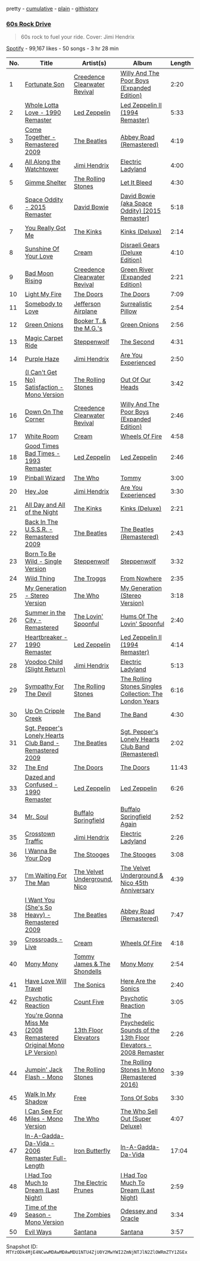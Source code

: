 pretty - [cumulative](/playlists/cumulative/37i9dQZF1DWSSWiBVaJn3j.md) - [plain](/playlists/plain/37i9dQZF1DWSSWiBVaJn3j) - [githistory](https://github.githistory.xyz/mackorone/spotify-playlist-archive/blob/main/playlists/plain/37i9dQZF1DWSSWiBVaJn3j)

### [60s Rock Drive](https://open.spotify.com/playlist/37i9dQZF1DWSSWiBVaJn3j)

> 60s rock to fuel your ride\. Cover: Jimi Hendrix

[Spotify](https://open.spotify.com/user/spotify) - 99,167 likes - 50 songs - 3 hr 28 min

| No. | Title | Artist(s) | Album | Length |
|---|---|---|---|---|
| 1 | [Fortunate Son](https://open.spotify.com/track/4BP3uh0hFLFRb5cjsgLqDh) | [Creedence Clearwater Revival](https://open.spotify.com/artist/3IYUhFvPQItj6xySrBmZkd) | [Willy And The Poor Boys \(Expanded Edition\)](https://open.spotify.com/album/31q47gQszFt0CddSyMksgO) | 2:20 |
| 2 | [Whole Lotta Love \- 1990 Remaster](https://open.spotify.com/track/0hCB0YR03f6AmQaHbwWDe8) | [Led Zeppelin](https://open.spotify.com/artist/36QJpDe2go2KgaRleHCDTp) | [Led Zeppelin II \(1994 Remaster\)](https://open.spotify.com/album/70lQYZtypdCALtFVlQAcvx) | 5:33 |
| 3 | [Come Together \- Remastered 2009](https://open.spotify.com/track/2EqlS6tkEnglzr7tkKAAYD) | [The Beatles](https://open.spotify.com/artist/3WrFJ7ztbogyGnTHbHJFl2) | [Abbey Road \(Remastered\)](https://open.spotify.com/album/0ETFjACtuP2ADo6LFhL6HN) | 4:19 |
| 4 | [All Along the Watchtower](https://open.spotify.com/track/2aoo2jlRnM3A0NyLQqMN2f) | [Jimi Hendrix](https://open.spotify.com/artist/776Uo845nYHJpNaStv1Ds4) | [Electric Ladyland](https://open.spotify.com/album/5z090LQztiqh13wYspQvKQ) | 4:00 |
| 5 | [Gimme Shelter](https://open.spotify.com/track/6H3kDe7CGoWYBabAeVWGiD) | [The Rolling Stones](https://open.spotify.com/artist/22bE4uQ6baNwSHPVcDxLCe) | [Let It Bleed](https://open.spotify.com/album/4l4u9e9jSbotSXNjYfOugy) | 4:30 |
| 6 | [Space Oddity \- 2015 Remaster](https://open.spotify.com/track/72Z17vmmeQKAg8bptWvpVG) | [David Bowie](https://open.spotify.com/artist/0oSGxfWSnnOXhD2fKuz2Gy) | [David Bowie \(aka Space Oddity\) \[2015 Remaster\]](https://open.spotify.com/album/1ay9Z4R5ZYI2TY7WiDhNYQ) | 5:18 |
| 7 | [You Really Got Me](https://open.spotify.com/track/29SyMC0plk6qw8NMF7lfRL) | [The Kinks](https://open.spotify.com/artist/1SQRv42e4PjEYfPhS0Tk9E) | [Kinks \(Deluxe\)](https://open.spotify.com/album/08G3mGQXuHItbbsFAz50gJ) | 2:14 |
| 8 | [Sunshine Of Your Love](https://open.spotify.com/track/2K2M0TcglCRLLpFOzKeFZA) | [Cream](https://open.spotify.com/artist/74oJ4qxwOZvX6oSsu1DGnw) | [Disraeli Gears \(Deluxe Edition\)](https://open.spotify.com/album/3W6CI0Lw7lElAPID2Fd3B4) | 4:10 |
| 9 | [Bad Moon Rising](https://open.spotify.com/track/20OFwXhEXf12DzwXmaV7fj) | [Creedence Clearwater Revival](https://open.spotify.com/artist/3IYUhFvPQItj6xySrBmZkd) | [Green River \(Expanded Edition\)](https://open.spotify.com/album/0i9mOB6mPGqwVvtJEXiwPG) | 2:21 |
| 10 | [Light My Fire](https://open.spotify.com/track/5uvosCdMlFdTXhoazkTI5R) | [The Doors](https://open.spotify.com/artist/22WZ7M8sxp5THdruNY3gXt) | [The Doors](https://open.spotify.com/album/1jWmEhn3ggaL6isoyLfwBn) | 7:09 |
| 11 | [Somebody to Love](https://open.spotify.com/track/4uGIJG1jYFonGc4LGp5uQL) | [Jefferson Airplane](https://open.spotify.com/artist/2qFr8w5sWUITRlzZ9kZotF) | [Surrealistic Pillow](https://open.spotify.com/album/6lPb7Eoon6QPbscWbMsk6a) | 2:54 |
| 12 | [Green Onions](https://open.spotify.com/track/4fQMGlCawbTkH9yPPZ49kP) | [Booker T\. & the M.G.'s](https://open.spotify.com/artist/2vDV0T8sxx2ENnKXds75e5) | [Green Onions](https://open.spotify.com/album/2aGFVLz0oQPa3uxCfq9lcU) | 2:56 |
| 13 | [Magic Carpet Ride](https://open.spotify.com/track/4c4jJJoaiY21t2TyRZgdWS) | [Steppenwolf](https://open.spotify.com/artist/1WRM9i067hd2ujxxi8FI3m) | [The Second](https://open.spotify.com/album/2Y5GORWYwVAZ8msuEuh5FN) | 4:31 |
| 14 | [Purple Haze](https://open.spotify.com/track/0wJoRiX5K5BxlqZTolB2LD) | [Jimi Hendrix](https://open.spotify.com/artist/776Uo845nYHJpNaStv1Ds4) | [Are You Experienced](https://open.spotify.com/album/7rSZXXHHvIhF4yUFdaOCy9) | 2:50 |
| 15 | [\(I Can't Get No\) Satisfaction \- Mono Version](https://open.spotify.com/track/2PzU4IB8Dr6mxV3lHuaG34) | [The Rolling Stones](https://open.spotify.com/artist/22bE4uQ6baNwSHPVcDxLCe) | [Out Of Our Heads](https://open.spotify.com/album/2Q5MwpTmtjscaS34mJFXQQ) | 3:42 |
| 16 | [Down On The Corner](https://open.spotify.com/track/2gE95JskwQ1pCACTpGe1Db) | [Creedence Clearwater Revival](https://open.spotify.com/artist/3IYUhFvPQItj6xySrBmZkd) | [Willy And The Poor Boys \(Expanded Edition\)](https://open.spotify.com/album/31q47gQszFt0CddSyMksgO) | 2:46 |
| 17 | [White Room](https://open.spotify.com/track/3Xls4cNOwy01dtrNXb1inG) | [Cream](https://open.spotify.com/artist/74oJ4qxwOZvX6oSsu1DGnw) | [Wheels Of Fire](https://open.spotify.com/album/0zrtTZC7yY2TOEhnbJzSb9) | 4:58 |
| 18 | [Good Times Bad Times \- 1993 Remaster](https://open.spotify.com/track/0QwZfbw26QeUoIy82Z2jYp) | [Led Zeppelin](https://open.spotify.com/artist/36QJpDe2go2KgaRleHCDTp) | [Led Zeppelin](https://open.spotify.com/album/3ycjBixZf7S3WpC5WZhhUK) | 2:46 |
| 19 | [Pinball Wizard](https://open.spotify.com/track/6LbbHFEajG9e4m0G3L47c4) | [The Who](https://open.spotify.com/artist/67ea9eGLXYMsO2eYQRui3w) | [Tommy](https://open.spotify.com/album/5cT7ee1sy2oEbFalP4asS4) | 3:00 |
| 20 | [Hey Joe](https://open.spotify.com/track/0NWPxcsf5vdjdiFUI8NgkP) | [Jimi Hendrix](https://open.spotify.com/artist/776Uo845nYHJpNaStv1Ds4) | [Are You Experienced](https://open.spotify.com/album/7rSZXXHHvIhF4yUFdaOCy9) | 3:30 |
| 21 | [All Day and All of the Night](https://open.spotify.com/track/78JmElAFmrPNhLjovDR9Jm) | [The Kinks](https://open.spotify.com/artist/1SQRv42e4PjEYfPhS0Tk9E) | [Kinks \(Deluxe\)](https://open.spotify.com/album/08G3mGQXuHItbbsFAz50gJ) | 2:21 |
| 22 | [Back In The U.S.S.R\. \- Remastered 2009](https://open.spotify.com/track/0j3p1p06deJ7f9xmJ9yG22) | [The Beatles](https://open.spotify.com/artist/3WrFJ7ztbogyGnTHbHJFl2) | [The Beatles \(Remastered\)](https://open.spotify.com/album/1klALx0u4AavZNEvC4LrTL) | 2:43 |
| 23 | [Born To Be Wild \- Single Version](https://open.spotify.com/track/3lN8PP6R2IxbLP05QpYXng) | [Steppenwolf](https://open.spotify.com/artist/1WRM9i067hd2ujxxi8FI3m) | [Steppenwolf](https://open.spotify.com/album/64q58AfjSrrX9Egp7Zryw8) | 3:32 |
| 24 | [Wild Thing](https://open.spotify.com/track/7jGzYUZ2Bgg8BDfYlQRfn8) | [The Troggs](https://open.spotify.com/artist/57xdnSVt4ahJCIXYLieQ25) | [From Nowhere](https://open.spotify.com/album/1myVNI7Ucy8g9HudbJ8Vu2) | 2:35 |
| 25 | [My Generation \- Stereo Version](https://open.spotify.com/track/4u9f8hqstB7iITDJNzKhQx) | [The Who](https://open.spotify.com/artist/67ea9eGLXYMsO2eYQRui3w) | [My Generation \(Stereo Version\)](https://open.spotify.com/album/6Oc6Ok1Oawu8lRkjmD4mXy) | 3:18 |
| 26 | [Summer in the City \- Remastered](https://open.spotify.com/track/7AzFID6u1b3zIWbd9pb8Dk) | [The Lovin' Spoonful](https://open.spotify.com/artist/7CCn4PFRRRZF127jtCBAUe) | [Hums Of The Lovin' Spoonful](https://open.spotify.com/album/3enoBBhSA6i2pXEP8rjAWY) | 2:40 |
| 27 | [Heartbreaker \- 1990 Remaster](https://open.spotify.com/track/6WE7jSshLCuVKoCmobVKVf) | [Led Zeppelin](https://open.spotify.com/artist/36QJpDe2go2KgaRleHCDTp) | [Led Zeppelin II \(1994 Remaster\)](https://open.spotify.com/album/70lQYZtypdCALtFVlQAcvx) | 4:14 |
| 28 | [Voodoo Child \(Slight Return\)](https://open.spotify.com/track/2AxCeJ6PSsBYiTckM0HLY7) | [Jimi Hendrix](https://open.spotify.com/artist/776Uo845nYHJpNaStv1Ds4) | [Electric Ladyland](https://open.spotify.com/album/5z090LQztiqh13wYspQvKQ) | 5:13 |
| 29 | [Sympathy For The Devil](https://open.spotify.com/track/75zMKn5euxQdlkZgu4P42J) | [The Rolling Stones](https://open.spotify.com/artist/22bE4uQ6baNwSHPVcDxLCe) | [The Rolling Stones Singles Collection: The London Years](https://open.spotify.com/album/0ACOqjq9mQuCZry2kj5zkB) | 6:16 |
| 30 | [Up On Cripple Creek](https://open.spotify.com/track/7aTCCNpHJD2Jgv0LLVJb8Y) | [The Band](https://open.spotify.com/artist/4vpDg7Y7fU982Ds30zawDA) | [The Band](https://open.spotify.com/album/4vXFiaDS8zuEl5bOUbW53x) | 4:30 |
| 31 | [Sgt\. Pepper's Lonely Hearts Club Band \- Remastered 2009](https://open.spotify.com/track/4fUKE8EULjQdHF4zb0M8FO) | [The Beatles](https://open.spotify.com/artist/3WrFJ7ztbogyGnTHbHJFl2) | [Sgt\. Pepper's Lonely Hearts Club Band \(Remastered\)](https://open.spotify.com/album/6QaVfG1pHYl1z15ZxkvVDW) | 2:02 |
| 32 | [The End](https://open.spotify.com/track/5UgT7w6zVZjP3oyawMzbiK) | [The Doors](https://open.spotify.com/artist/22WZ7M8sxp5THdruNY3gXt) | [The Doors](https://open.spotify.com/album/1jWmEhn3ggaL6isoyLfwBn) | 11:43 |
| 33 | [Dazed and Confused \- 1990 Remaster](https://open.spotify.com/track/6hu1f1cXSw7OAqhpSQ2zDy) | [Led Zeppelin](https://open.spotify.com/artist/36QJpDe2go2KgaRleHCDTp) | [Led Zeppelin](https://open.spotify.com/album/3ycjBixZf7S3WpC5WZhhUK) | 6:26 |
| 34 | [Mr\. Soul](https://open.spotify.com/track/042v1NacbKJzCyi6nBme7T) | [Buffalo Springfield](https://open.spotify.com/artist/3eskO5m0H4yiF64vRySBjr) | [Buffalo Springfield Again](https://open.spotify.com/album/7hez8jibf36E66GHpFkWz7) | 2:52 |
| 35 | [Crosstown Traffic](https://open.spotify.com/track/1ntxpzIUbSsizvuAy6lTYY) | [Jimi Hendrix](https://open.spotify.com/artist/776Uo845nYHJpNaStv1Ds4) | [Electric Ladyland](https://open.spotify.com/album/5z090LQztiqh13wYspQvKQ) | 2:26 |
| 36 | [I Wanna Be Your Dog](https://open.spotify.com/track/672N8DGGTOLCOgWe0koX5g) | [The Stooges](https://open.spotify.com/artist/4BFMTELQyWJU1SwqcXMBm3) | [The Stooges](https://open.spotify.com/album/3MANoCcmaHWeXSuWiO3iVo) | 3:08 |
| 37 | [I'm Waiting For The Man](https://open.spotify.com/track/3fElupNRLRJ0tbUDahPrAb) | [The Velvet Underground](https://open.spotify.com/artist/1nJvji2KIlWSseXRSlNYsC), [Nico](https://open.spotify.com/artist/0IwlY33zbBXN7zlS9DP2Cj) | [The Velvet Underground & Nico 45th Anniversary](https://open.spotify.com/album/4xwx0x7k6c5VuThz5qVqmV) | 4:39 |
| 38 | [I Want You \(She's So Heavy\) \- Remastered 2009](https://open.spotify.com/track/3Z25k4ZF6QENy2d9YatsM5) | [The Beatles](https://open.spotify.com/artist/3WrFJ7ztbogyGnTHbHJFl2) | [Abbey Road \(Remastered\)](https://open.spotify.com/album/0ETFjACtuP2ADo6LFhL6HN) | 7:47 |
| 39 | [Crossroads \- Live](https://open.spotify.com/track/6PUabSMXmPnZna361Wwmf7) | [Cream](https://open.spotify.com/artist/74oJ4qxwOZvX6oSsu1DGnw) | [Wheels Of Fire](https://open.spotify.com/album/0zrtTZC7yY2TOEhnbJzSb9) | 4:18 |
| 40 | [Mony Mony](https://open.spotify.com/track/23xk9Rf7oIHVUU1JvmXYFn) | [Tommy James & The Shondells](https://open.spotify.com/artist/01hRNr3yF5bYnPq4wZ88iI) | [Mony Mony](https://open.spotify.com/album/5X5DaYvnFqc4EatPOYSmnt) | 2:54 |
| 41 | [Have Love Will Travel](https://open.spotify.com/track/2uXkW8uJcOIhlbUatEPLPs) | [The Sonics](https://open.spotify.com/artist/2g3PKH7Z1Ofn5oGR6oDjLy) | [Here Are the Sonics](https://open.spotify.com/album/4vqaqoTEbNyeeSHJA6KpdM) | 2:40 |
| 42 | [Psychotic Reaction](https://open.spotify.com/track/5JcaA4A9ZoXthwEnxOxWvP) | [Count Five](https://open.spotify.com/artist/57WXdjUf5Vlq3klNZegeTP) | [Psychotic Reaction](https://open.spotify.com/album/7Mccdl5xR9mfqo00lgDVDA) | 3:05 |
| 43 | [You're Gonna Miss Me \(2008 Remastered Original Mono LP Version\)](https://open.spotify.com/track/34miSNKQ0xN7EG8zzzaFzI) | [13th Floor Elevators](https://open.spotify.com/artist/7xYxgSJaIf7yOFLmknYX38) | [The Psychedelic Sounds of the 13th Floor Elevators \- 2008 Remaster](https://open.spotify.com/album/2afQ7u8n1CzNBAHjl6OQCG) | 2:26 |
| 44 | [Jumpin' Jack Flash \- Mono](https://open.spotify.com/track/55LRDFmsuazr533WrtHHW9) | [The Rolling Stones](https://open.spotify.com/artist/22bE4uQ6baNwSHPVcDxLCe) | [The Rolling Stones In Mono \(Remastered 2016\)](https://open.spotify.com/album/5nKpMsduwp5xqCKq2IbSKv) | 3:39 |
| 45 | [Walk In My Shadow](https://open.spotify.com/track/6URu54HPMyL9SjnzXn607m) | [Free](https://open.spotify.com/artist/2e53aHBQdCMKWqHDuyJsjC) | [Tons Of Sobs](https://open.spotify.com/album/3h2uQXJFhgBTVQpZWfXKi9) | 3:30 |
| 46 | [I Can See For Miles \- Mono Version](https://open.spotify.com/track/7B9F9nLxe7MZgZ68Jj86Fn) | [The Who](https://open.spotify.com/artist/67ea9eGLXYMsO2eYQRui3w) | [The Who Sell Out \(Super Deluxe\)](https://open.spotify.com/album/2JyNDhGhp0hiizSPuUs0i9) | 4:07 |
| 47 | [In\-A\-Gadda\-Da\-Vida \- 2006 Remaster Full\-Length](https://open.spotify.com/track/1exUq8aG2OMbSeZeTwz06k) | [Iron Butterfly](https://open.spotify.com/artist/3cdvlbCYf4WoBdy89RWkNS) | [In\-A\-Gadda\-Da\-Vida](https://open.spotify.com/album/4L1Qw49gKwFuQwQovBxsKI) | 17:04 |
| 48 | [I Had Too Much to Dream \(Last Night\)](https://open.spotify.com/track/5YgCmkSdGukXqK3fJlX4pQ) | [The Electric Prunes](https://open.spotify.com/artist/1kkpNi8Ii5MhBMxmUhN5g9) | [I Had Too Much To Dream \(Last Night\)](https://open.spotify.com/album/1k3ldWSHD1BwUVHGiFMhyw) | 2:59 |
| 49 | [Time of the Season \- Mono Version](https://open.spotify.com/track/6hleUCx3E4gB2urwRvx1QT) | [The Zombies](https://open.spotify.com/artist/2jgPkn6LuUazBoBk6vvjh5) | [Odessey and Oracle](https://open.spotify.com/album/6XqM4NINcx3oc7NhOUKxXp) | 3:34 |
| 50 | [Evil Ways](https://open.spotify.com/track/4JFG8RLpi8m0xhjYmstb38) | [Santana](https://open.spotify.com/artist/6GI52t8N5F02MxU0g5U69P) | [Santana](https://open.spotify.com/album/0hfFLQzo3OwgYFFFvTQYhT) | 3:57 |

Snapshot ID: `MTYzODk4MjE4NCwwMDAwMDAwMDU1NTU4ZjU0Y2MwYWI2ZmNjNTJlN2ZlOWRmZTY1ZGEx`

